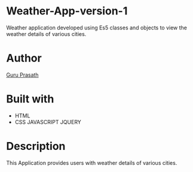 # Weather-App-version-1

Weather application developed using Es5 classes and objects to view the weather details of various cities.   

# Author

<a href="https://github.com/guruk05">Guru Prasath</a>

# Built with

* HTML
* CSS
JAVASCRIPT
JQUERY

# Description

This Application provides users with weather details of various cities.
